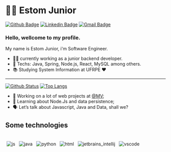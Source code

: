 # :man_technologist: Estom Junior

[![Github Badge](https://img.shields.io/badge/-Github-000?style=flat-square&logo=Github&logoColor=white&link=https://https://github.com/EstomJr)](https://github.com/EstomJr)
[![Linkedin Badge](https://img.shields.io/badge/-LinkedIn-blue?style=flat-square&logo=Linkedin&logoColor=white&link=https://www.linkedin.com/in/estom-paulino-5aa91917b/)](https://www.linkedin.com/in/estom-paulino-5aa91917b/)
[![Gmail Badge](https://img.shields.io/badge/-Gmail-c14438?style=flat-square&logo=Gmail&logoColor=white&link=mailto:estuzinho98@gmail.com)](mailto:estuzinho98@gmail.com)

### Hello, wellcome to my profile.

My name is Estom Junior, i'm Software Engineer.

- :office_worker: currently working as a junior backend developer.
- :blue_heart: Techs: Java, Spring, Node.js, React, MySQL among others.
- :books: Studying System Information at UFRPE :heart:

---

  [![Github Status](https://github-readme-stats.vercel.app/api?username=EstomJr&show_icons=true&title_color=fff&icon_color=79ff97&text_color=9f9f9f&bg_color=151515)](https://github.com/EstomJr)              [![Top Langs](https://github-readme-stats.vercel.app/api/top-langs/?username=EstomJr&layout=compact&theme=dracula&hide=pascal)](https://github.com/EstomJr/)


  
  - 💪 Working on a lot of web projects at [@MV](https://mv.com.br/);
  - 🧠 Learning about Node.Js and data persistence;
  - 🗣 Let’s talk about Javascript, Java and Data, shall we? 

## Some technologies

<div>
 <br>
<img src="https://github.com/Quadrified/Quadrified/blob/master/assets/svg/dev/languages/js.svg" alt="js" style="vertical-align:top; margin:4px">
<img src="https://github.com/Quadrified/Quadrified/blob/master/assets/svg/dev/languages/java.svg" alt="java" style="vertical-align:top; margin:4px">
<img src="https://github.com/Quadrified/Quadrified/blob/master/assets/svg/dev/languages/python.svg" alt="python" style="vertical-align:top; margin:4px">
<img src="https://github.com/Quadrified/Quadrified/blob/master/assets/svg/dev/languages/html.svg" alt="html" style="vertical-align:top; margin:4px">
<img src="https://github.com/Quadrified/Quadrified/blob/master/assets/svg/dev/tools/jetbrains_intellij.svg" alt="jetbrains_intellij" style="vertical-align:top; margin:4px">
<img src="https://github.com/Quadrified/Quadrified/blob/master/assets/svg/dev/tools/visualstudio_code.svg" alt="vscode" style="vertical-align:top; margin:4px">
<br>
<div/>



